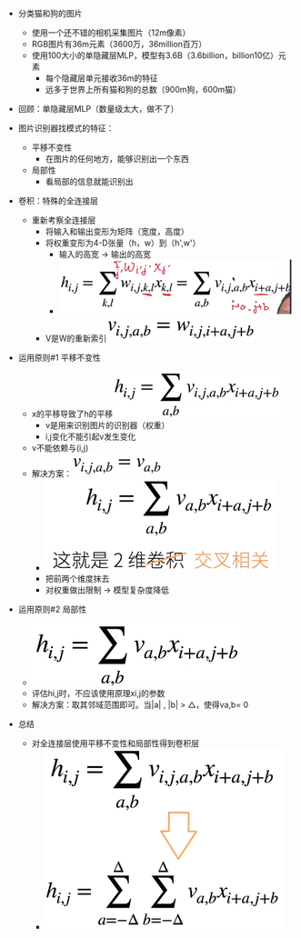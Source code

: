 * 分类猫和狗的图片
  * 使用一个还不错的相机采集图片（12m像素）
  * RGB图片有36m元素（3600万，36million百万）
  * 使用100大小的单隐藏层MLP，模型有3.6B（3.6billion，billion10亿）元素
    * 每个隐藏层单元接收36m的特征
    * 远多于世界上所有猫和狗的总数（900m狗，600m猫）
* 回顾：单隐藏层MLP（数量级太大，做不了）



* 图片识别器找模式的特征：
  * 平移不变性
    * 在图片的任何地方，能够识别出一个东西
  * 局部性
    * 看局部的信息就能识别出
* 卷积：特殊的全连接层
  * 重新考察全连接层
    * 将输入和输出变形为矩阵（宽度，高度）
    * 将权重变形为4-D张量（h，w）到（h',w'）
      * 输入的高宽 -> 输出的高宽
      * ![image-20210701095920030](卷积操作子.assets/image-20210701095920030.png)
    * V是W的重新索引![image-20210701095929874](卷积操作子.assets/image-20210701095929874.png)
* 运用原则#1 平移不变性
  * x的平移导致了h的平移![image-20210701095940547](卷积操作子.assets/image-20210701095940547.png)
    * v是用来识别图片的识别器（权重）
    * i,j变化不能引起v发生变化
  * v不能依赖与(i,j)
  * 解决方案：![image-20210701095952822](卷积操作子.assets/image-20210701095952822.png)
    * ![image-20210701100003789](卷积操作子.assets/image-20210701100003789.png)
    * 把前两个维度抹去
    * 对权重做出限制  -> 模型复杂度降低
* 运用原则#2 局部性
  * ![image-20210701100019832](卷积操作子.assets/image-20210701100019832.png)
  * 评估hi,j时，不应该使用原理xi,j的参数
  * 解决方案：取其邻域范围即可。当|a| , |b| > △，使得va,b= 0



* 总结
  * 对全连接层使用平移不变性和局部性得到卷积层
    * ![image-20210701100030693](卷积操作子.assets/image-20210701100030693.png)
